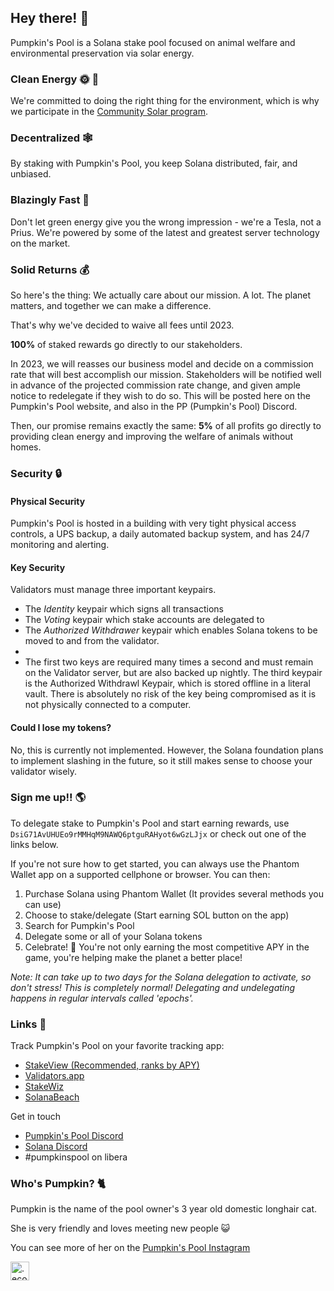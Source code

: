## Hey there! 👋

Pumpkin's Pool is a Solana stake pool focused on animal welfare and environmental preservation via solar energy.

### Clean Energy 🌞 🌲
We're committed to doing the right thing for the environment, which is why we participate in the [Community Solar program](https://pubdisplay.alsoenergy.com/kiosk/18014398509527082?dashkey=2a5669734965576e4a43513d3d&tag=4246267).

### Decentralized 🕸️
By staking with Pumpkin's Pool, you keep Solana distributed, fair, and unbiased.

### Blazingly Fast 🧨
Don't let green energy give you the wrong impression - we're a Tesla, not a Prius. We're powered by some of the latest and greatest server technology on the market.

### Solid Returns 💰
So here's the thing: We actually care about our mission. A lot. The planet matters, and together we can make a difference.

That's why we've decided to waive all fees until 2023.

**100%** of staked rewards go directly to our stakeholders.

In 2023, we will reasses our business model and decide on a commission rate that will best accomplish our mission. Stakeholders will be notified well in advance of the projected commission rate change, and given ample notice to redelegate if they wish to do so. This will be posted here on the Pumpkin's Pool website, and also in the PP (Pumpkin's Pool) Discord.

Then, our promise remains exactly the same: **5%** of all profits go directly to providing clean energy and improving the welfare of animals without homes.

### Security 🔒
#### Physical Security
Pumpkin's Pool is hosted in a building with very tight physical access controls, a UPS backup, a daily automated backup system, and has 24/7 monitoring and alerting.

#### Key Security
Validators must manage three important keypairs.
- The *Identity* keypair which signs all transactions
- The *Voting* keypair which stake accounts are delegated to
- The *Authorized Withdrawer* keypair which enables Solana tokens to be moved to and from the validator.
- 
- The first two keys are required many times a second and must remain on the Validator server, but are also backed up nightly. The third keypair is the Authorized Withdrawl Keypair, which is stored offline in a literal vault. There is absolutely no risk of the key being compromised as it is not physically connected to a computer.

#### Could I lose my tokens?
No, this is currently not implemented. However, the Solana foundation plans to implement slashing in the future, so it still makes sense to choose your validator wisely.

### Sign me up!! 🌎
To delegate stake to Pumpkin's Pool and start earning rewards, use `DsiG71AvUHUEo9rMMHqM9NAWQ6ptguRAHyot6wGzLJjx` or check out one of the links below.

If you're not sure how to get started, you can always use the Phantom Wallet app on a supported cellphone or browser. You can then:
1. Purchase Solana using Phantom Wallet (It provides several methods you can use)
2. Choose to stake/delegate (Start earning SOL button on the app)
3. Search for Pumpkin's Pool
4. Delegate some or all of your Solana tokens
5. Celebrate! 🙌 You're not only earning the most competitive APY in the game, you're helping make the planet a better place!

*Note: It can take up to two days for the Solana delegation to activate, so don't stress! This is completely normal! Delegating and undelegating happens in regular intervals called 'epochs'.*

### Links 🔗
Track Pumpkin's Pool on your favorite tracking app:
- [StakeView (Recommended, ranks by APY)](https://stakeview.app/)
- [Validators.app](https://www.validators.app/validators/4cheZ7QmWigAXpbZog7SMeXBXLHgKG2U8aGGJ8ba772y?locale=en&network=mainnet&order=&refresh=)
- [StakeWiz](https://stakewiz.com/)
- [SolanaBeach](https://solanabeach.io/validator/DsiG71AvUHUEo9rMMHqM9NAWQ6ptguRAHyot6wGzLJjx)

Get in touch
- [Pumpkin's Pool Discord](https://discord.gg/Eqjd36SDGc)
- [Solana Discord](https://discord.gg/solana)
- #pumpkinspool on libera

### Who's Pumpkin? 🐈
Pumpkin is the name of the pool owner's 3 year old domestic longhair cat.

She is very friendly and loves meeting new people 😺

You can see more of her on the [Pumpkin's Pool Instagram](https://instagram.com/pumpkinspool)

<a href="https://profiles.eco/pumpkinspool?ref=tm" rel="noopener">
	<img height="30px" class="eco-trustmark" alt=".eco profile for pumpkinspool.eco" src="https://trust.profiles.eco/pumpkinspool/eco-button.svg?color=%239F1744" style="max-width:4rem">
</a>
